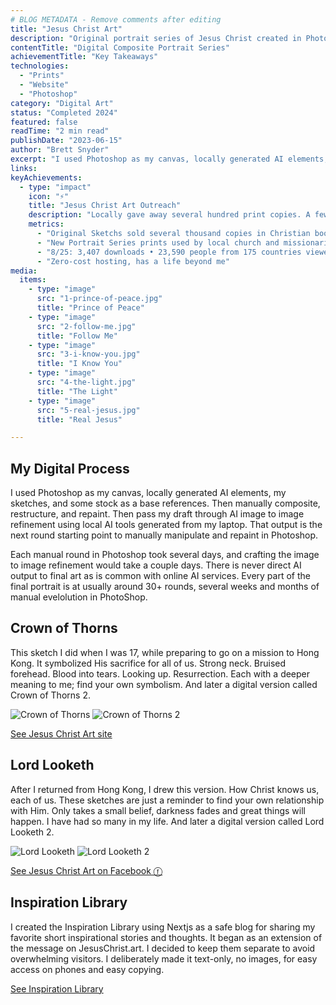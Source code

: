 ```yaml
---
# BLOG METADATA - Remove comments after editing
title: "Jesus Christ Art"
description: "Original portrait series of Jesus Christ created in Photoshop between 2023-2024. This local free outreach project soon expanded to the JesusChrist.art website."
contentTitle: "Digital Composite Portrait Series"
achievementTitle: "Key Takeaways"
technologies:
  - "Prints"
  - "Website"
  - "Photoshop" 
category: "Digital Art"
status: "Completed 2024"
featured: false
readTime: "2 min read"
publishDate: "2023-06-15"
author: "Brett Snyder"
excerpt: "I used Photoshop as my canvas, locally generated AI elements, sketches, and some stock for base references. Then manually restructure and repaint."
links:
keyAchievements:
  - type: "impact"
    icon: "⚡"
    title: "Jesus Christ Art Outreach"
    description: "Locally gave away several hundred print copies. A few months later added the JesusChrist.art website so anyone could download free copies. See the website footer for dynamic analytics."
    metrics:
      - "Original Sketchs sold several thousand copies in Christian bookstores many years ago."
      - "New Portrait Series prints used by local church and missionaries. Prints, church invites, and bookmarks."
      - "8/25: 3,407 downloads • 23,590 people from 175 countries viewed 36,158 times"
      - "Zero-cost hosting, has a life beyond me"
media:
  items:
    - type: "image"
      src: "1-prince-of-peace.jpg"
      title: "Prince of Peace"
    - type: "image"
      src: "2-follow-me.jpg"
      title: "Follow Me"
    - type: "image"
      src: "3-i-know-you.jpg"
      title: "I Know You"
    - type: "image"
      src: "4-the-light.jpg"
      title: "The Light"
    - type: "image"
      src: "5-real-jesus.jpg"
      title: "Real Jesus"

---
```


<!-- BLOG CONTENT - Markdown body text -->

## My Digital Process

I used Photoshop as my canvas, locally generated AI elements, my sketches, and some stock as a base references. Then manually composite, restructure, and repaint. Then pass my draft through AI image to image refinement using local AI tools generated from my laptop. That output is the next round starting point to manually manipulate and repaint in Photoshop. 

Each manual round in Photoshop took several days, and crafting the image to image refinement would take a couple days. There is never direct AI output to final art as is common with online AI services. Every part of the final portrait is at usually around 30+ rounds, several weeks and months of manual evelolution in PhotoShop.

## Crown of Thorns

This sketch I did when I was 17, while preparing to go on a mission to Hong Kong. It symbolized His sacrifice for all of us. Strong neck. Bruised forehead. Blood into tears. Looking up. Resurrection. Each with a deeper meaning to me; find your own symbolism. And later a digital version called Crown of Thorns 2.

![Crown of Thorns](7-crown-thorns.jpg)
![Crown of Thorns 2](8-crown-thorns2.jpg)

[See Jesus Christ Art site](https://www.jesuschrist.art)

## Lord Looketh

After I returned from Hong Kong, I drew this version. How Christ knows us, each of us. These sketches are just a reminder to find your own relationship with Him. Only takes a small belief, darkness fades and great things will happen. I have had so many in my life. And later a digital version called Lord Looketh 2.

![Lord Looketh](9-lord-looketh.jpg)
![Lord Looketh 2](10-lord-looketh2.jpg)

[See Jesus Christ Art on Facebook ⓕ](https://www.facebook.com/61575121625003/)

## Inspiration Library

I created the Inspiration Library using Nextjs as a safe blog for sharing my favorite short inspirational stories and thoughts. It began as an extension of the message on JesusChrist.art. I decided to keep them separate to avoid overwhelming visitors. I deliberately made it text-only, no images, for easy access on phones and easy copying.

[See Inspiration Library](https://inspire.jesuschrist.art/)